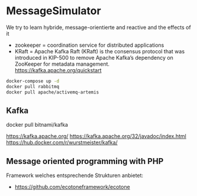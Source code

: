 # MessageSimulator
We try to learn hybride, message-orientierte and reactive and the effects of it 

- zookeeper = coordination service for distributed applications
- KRaft =  Apache Kafka Raft (KRaft) is the consensus protocol that was introduced in KIP-500 to remove Apache Kafka’s dependency on ZooKeeper for metadata management. 
https://kafka.apache.org/quickstart
```bash
docker-compose up -d
docker pull rabbitmq
docker pull apache/activemq-artemis

```

## Kafka
docker pull bitnami/kafka

https://kafka.apache.org/
https://kafka.apache.org/32/javadoc/index.html
https://hub.docker.com/r/wurstmeister/kafka/


## Message oriented programming with PHP

Framework welches entsprechende Strukturen anbietet:
- https://github.com/ecotoneframework/ecotone
